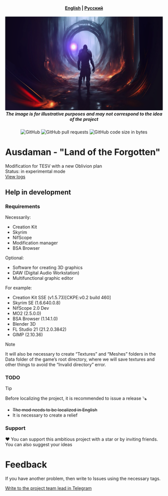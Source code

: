 <h4 align="center">
  <a href="https://github.com/MSIBorisyeltsin/Ausdaman/blob/main/README-en.md">English</a> |
  <a href="https://github.com/MSIBorisyeltsin/Ausdaman/blob/main/README.md">Русский</a>
</h4>
<h5 align="center">
  <img src="https://github.com/MSIBorisyeltsin/Ausdaman/blob/main/pic.png" alt="austadamanPicture" height="300">
  <br>
  The image is for illustrative purposes and may not correspond to the idea of the project
</h5>
<p align="center">
  <img alt="GitHub" src="https://img.shields.io/github/license/MSIBorisyeltsin/Ausdaman">
  <img alt="GitHub pull requests" src="https://img.shields.io/github/issues-pr/MSIBorisyeltsin/Ausdaman">
  <img alt="GitHub code size in bytes" src="https://img.shields.io/github/languages/code-size/MSIBorisyeltsin/Ausdaman">
</p>

# Ausdaman - "Land of the Forgotten"

Modification for TESV with a new Oblivion plan
<br>
Status: in experimental mode
<br>
<a href="https://github.com/MSIBorisyeltsin/Ausdaman/blob/main/Logs/">View logs</a>

<!-- ## Key changes -->

## Help in development
### Requirements
Necessarily:
- Creation Kit
- Skyrim
- NifScope
- Modification manager
- BSA Browser

Optional:
- Software for creating 3D graphics
- DAW (Digital Audio Workstation)
- Multifunctional graphic editor

For example:
- Creation Kit SSE (v1.5.73)[CKPE:v0.2 build 460]
- Skyrim SE (1.6.640.0.8)
- NifScope 2.0 Dev
- MO2 (2.5.0.0)
- BSA Browser (1.14.1.0)
- Blender 3D
- FL Studio 21 (21.2.0.3842)
- GIMP (2.10.36)

> [!NOTE]
> It will also be necessary to create “Textures” and “Meshes” folders in the Data folder of the game’s root directory, where we will save textures and other things to avoid the “Invalid directory” error.

<!-- ### Tips for beginners -->

### TODO
> [!TIP]
> Before localizing the project, it is recommended to issue a release 🪚
- ~~The mod needs to be localized in English~~
- It is necessary to create a relief

### Support
❤️ You can support this ambitious project with a star or by inviting friends. You can also suggest your ideas

<!-- ## FAQ -->

# Feedback
If you have another problem, then write to Issues using the necessary tags.

[Write to the project team lead in Telegram](https://t.me/cumbiasobreelaqua)

